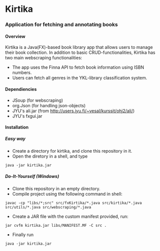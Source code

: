 # Kirtika
### Application for fetching and annotating books
#### Overview
Kirtika is a Java(FX)-based book library app that allows users to manage their book collection.
In addition to basic CRUD-functionalities, Kirtika has two main webscraping functionalities:
- The app uses the Finna API to fetch book information using ISBN numbers.
- Users can fetch all genres in the YKL-library classification system.

#### Dependiencies
- JSoup (for webscraping)
- org.Json (for handling json-objects)
- JYU's ali.jar (from http://users.jyu.fi/~vesal/kurssit/ohj2/ali/)
- JYU's fxgui.jar

#### Installation
##### Easy way
- Create a directory for kirtika, and clone this repository in it.
- Open the diretory in a shell, and type
```
java -jar kirtika.jar
```
##### Do-It-Yourself (Windows)
- Clone this repository in an empty directory.
- Compile project using the following command in shell:
```
javac -cp "libs/*;src" src/fxKirtika/*.java src/kirtika/*.java src/utils/*.java src/webscraping/*.java
```
- Create a JAR file with the custom manifest provided, run:
```
jar cvfm kirtika.jar libs/MANIFEST.MF -C src .
```
- Finally run
```
java -jar kirtika.jar
```


